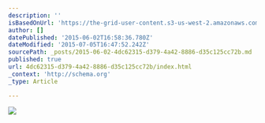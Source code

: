 ```yaml
---
description: ''
isBasedOnUrl: 'https://the-grid-user-content.s3-us-west-2.amazonaws.com/dfaf47de-4d6b-4312-a85c-90bdad3d482d.jpg'
author: []
datePublished: '2015-06-02T16:58:36.780Z'
dateModified: '2015-07-05T16:47:52.242Z'
sourcePath: _posts/2015-06-02-4dc62315-d379-4a42-8886-d35c125cc72b.md
published: true
url: 4dc62315-d379-4a42-8886-d35c125cc72b/index.html
_context: 'http://schema.org'
_type: Article

---
```

![](https://the-grid-user-content.s3-us-west-2.amazonaws.com/dfaf47de-4d6b-4312-a85c-90bdad3d482d.jpg)